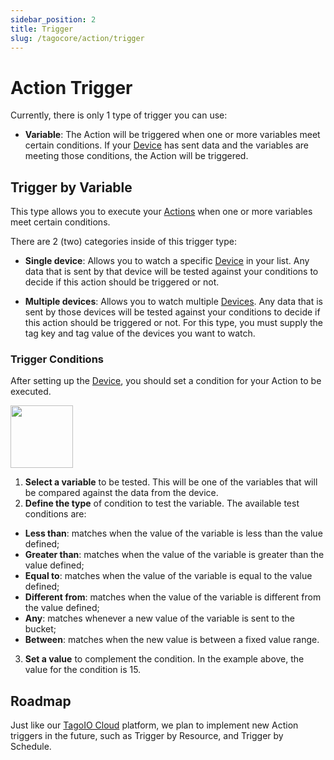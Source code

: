 ```yaml
---
sidebar_position: 2
title: Trigger
slug: /tagocore/action/trigger
---
```


# Action Trigger

Currently, there is only 1 type of trigger you can use:

- **Variable**: The Action will be triggered when one or more variables meet certain conditions. If your [Device](/tagocore/device) has sent data and the variables are meeting those conditions, the Action will be triggered.

## Trigger by Variable

This type allows you to execute your [Actions](/tagocore/action) when one or more variables meet certain conditions.

There are 2 (two) categories inside of this trigger type:

- **Single device**: Allows you to watch a specific [Device](/tagocore/device) in your list. Any data that is sent by that device will be tested against your conditions to decide if this action should be triggered or not.

- **Multiple devices**: Allows you to watch multiple [Devices](/tagocore/device). Any data that is sent by those devices will be tested against your conditions to decide if this action should be triggered or not. For this type, you must supply the tag key and tag value of the devices you want to watch.

### Trigger Conditions
After setting up the [Device](/tagocore/device), you should set a condition for your Action to be executed.

<img className="big-image" src="/docs_imagem/tagocore/action/action-conditions.png" height="100px" />

1. **Select a variable** to be tested. This will be one of the variables that will be compared against the data from the device.
2. **Define the type** of condition to test the variable. The available test conditions are:
  - **Less than**: matches when the value of the variable is less than the value defined;
  - **Greater than**: matches when the value of the variable is greater than the value defined;
  - **Equal to**: matches when the value of the variable is equal to the value defined;
  - **Different from**: matches when the value of the variable is different from the value defined;
  - **Any**: matches whenever a new value of the variable is sent to the bucket;
  - **Between**: matches when the new value is between a fixed value range.
3. **Set a value** to complement the condition. In the example above, the value for the condition is 15.

## Roadmap

Just like our [TagoIO Cloud](https://admin.tago.io) platform, we plan to implement new Action triggers in the future, such as Trigger by Resource, and Trigger by Schedule.
